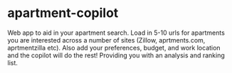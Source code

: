 # apartment-copilot
Web app to aid in your apartment search. Load in 5-10 urls for apartments you are interested across a number of sites (Zillow, aprtments.com, aprtmentzilla etc). Also add your preferences, budget, and work location and the copilot will do the rest! Providing you with an analysis and ranking list.
